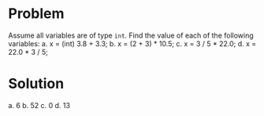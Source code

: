 # Problem
Assume all variables are of type `int`. Find the value of each of the following variables:
a. x = (int) 3.8 + 3.3;
b. x = (2 + 3) * 10.5;
c. x = 3 / 5 * 22.0;
d. x = 22.0 * 3 / 5;

# Solution
a. 6
b. 52
c. 0
d. 13


